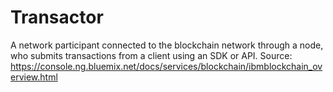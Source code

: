 # Transactor

A network participant connected to the blockchain network through a node,
who submits transactions from a client using an SDK or API.
Source: https://console.ng.bluemix.net/docs/services/blockchain/ibmblockchain_overview.html

